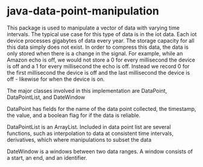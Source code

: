 # java-data-point-manipulation

 This package is used to manipulate a vector of data with varying time intervals. The typical use case for this type of
 data is in the iot data. Each iot device processes gigabytes of data every year. The storage capacity for all this data
 simply does not exist. In order to compress this data, the data is only stored when there is a change in the signal. For
 example, while an Amazon echo is off, we would not store a 0 for every millisecond the device is off and a 1 for every
 millisecond the echo is off. Instead we record 0 for the first millisecond the device is off and the last millisecond
 the device is off - likewise for when the device is on.

 The major classes involved in this implementation are DataPoint, DataPointList, and DateWindow

 DataPoint has fields for the name of the data point collected, the timestamp, the value, and a boolean flag for if the
 data is reliable.

 DataPointList is an ArrayList<DataPoint>. Included in data point list are several functions, such as interpolation to
 data at consistent time intervals, derivatives, which where manipulations to subset the data

 DateWindow is a windows between two data ranges. A window consists of a start, an end, and an identifier.


